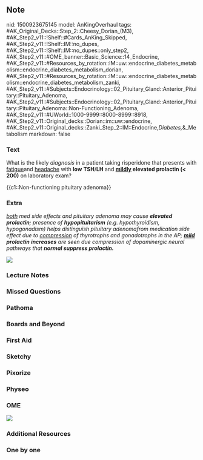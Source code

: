 ## Note
nid: 1500923675145
model: AnKingOverhaul
tags: #AK_Original_Decks::Step_2::Cheesy_Dorian_(M3), #AK_Step2_v11::!Shelf::#Cards_AnKing_Skipped, #AK_Step2_v11::!Shelf::IM::no_dupes, #AK_Step2_v11::!Shelf::IM::no_dupes::only_step2, #AK_Step2_v11::#OME_banner::Basic_Science::14_Endocrine, #AK_Step2_v11::#Resources_by_rotation::IM::uw::endocrine_diabetes_metabolism::endocrine_diabetes_metabolism_dorian, #AK_Step2_v11::#Resources_by_rotation::IM::uw::endocrine_diabetes_metabolism::endocrine_diabetes_metabolism_zanki, #AK_Step2_v11::#Subjects::Endocrinology::02_Pituitary_Gland::Anterior_Pituitary::Pituitary_Adenoma, #AK_Step2_v11::#Subjects::Endocrinology::02_Pituitary_Gland::Anterior_Pituitary::Pituitary_Adenoma::Non-Functioning_Adenoma, #AK_Step2_v11::#UWorld::1000-9999::8000-8999::8918, #AK_Step2_v11::Original_decks::Dorian::im::uw::endocrine, #AK_Step2_v11::Original_decks::Zanki_Step_2::IM::Endocrine,_Diabetes,_&_Metabolism
markdown: false

### Text
What is the likely <i>diagnosis</i> in a patient taking risperidone
that presents with <u>fatigue</u>and <u>headache</u> with
<b>low</b> <b>TSH</b>/<b>LH</b> and <b><u>mildly</u> elevated
prolactin (< 200)</b> on laboratory exam?
<div>
  {{c1::Non-functioning pituitary adenoma}}
</div>

### Extra
<i><u>both</u> med side effects and pituitary adenoma may cause
<b>elevated</b> <b>prolactin</b>; presence of
<b>hypopituitarism</b> (e.g. hypothyroidism, hypogonadism) helps
distinguish pituitary adenomafrom medication side effect due to
<u>compression</u> of thyrotrophs and gonadotrophs in the AP;
<u><b>mild</b></u> <b>prolactin</b> <b>increases</b> are seen due
compression of dopaminergic neural pathways that <b>normal suppress
prolactin.</b></i>
<div>
  <div>
    <i><img src="paste-136906377527297%20(1).jpg"></i>
  </div>
</div>

### Lecture Notes


### Missed Questions


### Pathoma


### Boards and Beyond


### First Aid


### Sketchy


### Pixorize


### Physeo


### OME
<div class="ome-widget">
  <a href=
  "https://onlinemeded.org/spa/endocrine?ref=anki"><img src="_OME_AnkiFlashcards_Topic_2.png"></a>
</div>

### Additional Resources


### One by one

